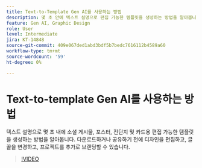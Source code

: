 ```yaml
---
title: Text-to-Template Gen AI를 사용하는 방법
description: 몇 초 안에 텍스트 설명으로 편집 가능한 템플릿을 생성하는 방법을 알아봅니다
feature: Gen AI, Graphic Design
role: User
level: Intermediate
jira: KT-14848
source-git-commit: 409e067ded1abd3bdf5b7bedc7616112b4589a60
workflow-type: tm+mt
source-wordcount: '59'
ht-degree: 0%

---
```


# Text-to-template Gen AI를 사용하는 방법

텍스트 설명으로 몇 초 내에 소셜 게시물, 포스터, 전단지 및 카드용 편집 가능한 템플릿을 생성하는 방법을 알아봅니다. 다운로드하거나 공유하기 전에 디자인을 편집하고, 글꼴을 변경하고, 프로젝트를 추가로 브랜딩할 수 있습니다.

>[!VIDEO](https://video.tv.adobe.com/v/3427022?quality=12&learn=on&hidetitle=true)
